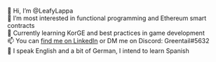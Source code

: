 👋 Hi, I’m @LeafyLappa  
👀 I’m most interested in functional programming and Ethereum smart contracts  
🌱 Currently learning KorGE and best practices in game development  
📫 You can [find me on LinkedIn](https://www.linkedin.com/in/mihail-ashkadov/) or DM me on Discord: Greentail#5632   
💬 I speak English and a bit of German, I intend to learn Spanish  
